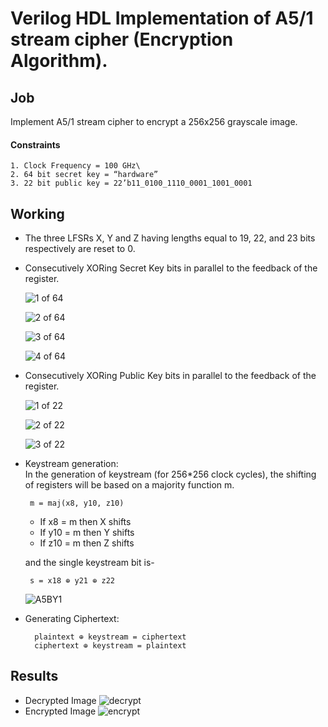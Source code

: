 
# Verilog HDL Implementation of A5/1 stream cipher (Encryption Algorithm).

## Job
 Implement A5/1 stream cipher to encrypt a 256x256 grayscale image.

#### Constraints
    1. Clock Frequency = 100 GHz\
    2. 64 bit secret key = “hardware”
    3. 22 bit public key = 22’b11_0100_1110_0001_1001_0001

## Working
 - The three LFSRs X, Y and Z having lengths equal to 19, 22, and 23 bits respectively are reset to 0.
 - Consecutively XORing Secret Key bits in parallel to the feedback of the register. 

     ![1 of 64](https://user-images.githubusercontent.com/77710362/177014169-9f769358-ca41-4db4-86f6-f9beb6aacfbf.png)

     ![2 of 64](https://user-images.githubusercontent.com/77710362/177014173-046e3b52-230b-4a5b-aa41-f7f6a51aee5b.png)
     
     ![3 of 64](https://user-images.githubusercontent.com/77710362/177014189-ea1fcc43-42bc-467f-a6e6-418c0c5b1eb6.png)
     
     ![4 of 64](https://user-images.githubusercontent.com/77710362/177014195-b115f3a0-3ede-448a-b804-1b0f8315b857.png)
     
 
 - Consecutively XORing Public Key bits in parallel to the feedback of the register.
 
     ![1 of 22](https://user-images.githubusercontent.com/77710362/177014208-4a6a75e4-6b2c-4c63-b4df-e2c7bc92f82f.png)
     
     ![2 of 22](https://user-images.githubusercontent.com/77710362/177014212-19d19faf-c18c-4d4f-a963-30cfc4ba0f91.png)  
     
     ![3 of 22](https://user-images.githubusercontent.com/77710362/177014221-3cbc252d-7c0a-459d-b81f-e6262eecfa69.png)

 - Keystream generation:   
     In the generation of keystream (for 256*256 clock cycles), the shifting of registers will be based on a majority function m.

        m = maj(x8, y10, z10)

     - If x8 = m then X shifts
     - If y10 = m then Y shifts
     - If z10 = m then Z shifts

     and the single keystream bit is-
     
        s = x18 ⊕ y21 ⊕ z22          

     ![A5BY1](https://user-images.githubusercontent.com/77710362/177014237-338387dc-07e2-403c-8ea9-1521eb45e014.png)

- Generating Ciphertext:
     
        plaintext ⊕ keystream = ciphertext
        ciphertext ⊕ keystream = plaintext       

## Results
 - Decrypted Image
   ![decrypt](https://user-images.githubusercontent.com/77710362/177014243-24200adb-3578-4740-9faf-5c7fa4cc8771.jpg)
 - Encrypted Image
   ![encrypt](https://user-images.githubusercontent.com/77710362/177014251-d0d4d915-07b9-487b-886f-99e5fb6eb217.jpg)

